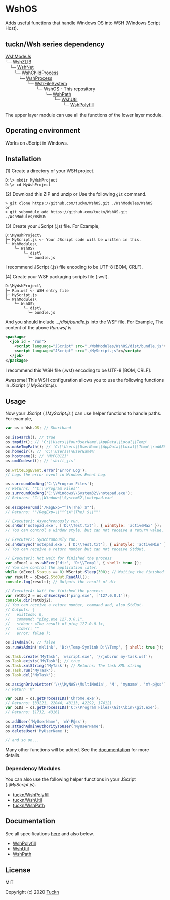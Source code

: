 # WshOS

Adds useful functions that handle Windows OS into WSH (Windows Script Host).

## tuckn/Wsh series dependency

[WshModeJs](https://github.com/tuckn/WshModeJs)  
└─ [WshZLIB](https://github.com/tuckn/WshZLIB)  
&emsp;└─ [WshNet](https://github.com/tuckn/WshNet)  
&emsp;&emsp;└─ [WshChildProcess](https://github.com/tuckn/WshChildProcess)  
&emsp;&emsp;&emsp;└─ [WshProcess](https://github.com/tuckn/WshProcess)  
&emsp;&emsp;&emsp;&emsp;&emsp;└─ [WshFileSystem](https://github.com/tuckn/WshFileSystem)  
&emsp;&emsp;&emsp;&emsp;&emsp;&emsp;&emsp;└─ WshOS - This repository  
&emsp;&emsp;&emsp;&emsp;&emsp;&emsp;&emsp;&emsp;&emsp;└─ [WshPath](https://github.com/tuckn/WshPath)  
&emsp;&emsp;&emsp;&emsp;&emsp;&emsp;&emsp;&emsp;&emsp;&emsp;&emsp;└─ [WshUtil](https://github.com/tuckn/WshUtil)  
&emsp;&emsp;&emsp;&emsp;&emsp;&emsp;&emsp;&emsp;&emsp;&emsp;&emsp;&emsp;&emsp;└─ [WshPolyfill](https://github.com/tuckn/WshPolyfill)  

The upper layer module can use all the functions of the lower layer module.

## Operating environment

Works on JScript in Windows.

## Installation

(1) Create a directory of your WSH project.

```console
D:\> mkdir MyWshProject
D:\> cd MyWshProject
```

(2) Download this ZIP and unzip or Use the following `git` command.

```console
> git clone https://github.com/tuckn/WshOS.git ./WshModules/WshOS
or
> git submodule add https://github.com/tuckn/WshOS.git ./WshModules/WshOS
```

(3) Create your JScript (.js) file. For Example,

```console
D:\MyWshProject\
├─ MyScript.js <- Your JScript code will be written in this.
└─ WshModules\
    └─ WshOS\
        └─ dist\
          └─ bundle.js
```

I recommend JScript (.js) file encoding to be UTF-8 [BOM, CRLF].

(4) Create your WSF packaging scripts file (.wsf).

```console
D:\MyWshProject\
├─ Run.wsf <- WSH entry file
├─ MyScript.js
└─ WshModules\
    └─ WshOS\
        └─ dist\
          └─ bundle.js
```

And you should include _.../dist/bundle.js_ into the WSF file.
For Example, The content of the above _Run.wsf_ is

```xml
<package>
  <job id = "run">
    <script language="JScript" src="./WshModules/WshOS/dist/bundle.js"></script>
    <script language="JScript" src="./MyScript.js"></script>
  </job>
</package>
```

I recommend this WSH file (.wsf) encoding to be UTF-8 [BOM, CRLF].

Awesome! This WSH configuration allows you to use the following functions in JScript (_.\\MyScript.js_).

## Usage

Now your JScript (_.\\MyScript.js_ ) can use helper functions to handle paths.
For example,

```js
var os = Wsh.OS; // Shorthand

os.is64arch(); // true
os.tmpdir(); // 'C:\\Users\\YourUserName\\AppData\\Local\\Temp'
os.makeTmpPath(); // 'C:\\Users\\UserName\\AppData\\Local\\Temp\\rad6E884.tmp'
os.homedir(); // 'C:\\Users\\%UserName%'
os.hostname(); // 'MYPC0123'
os.cmdCodeset(); // 'shift_jis'

os.writeLogEvent.error('Error Log');
// Logs the error event in Windows Event Log.

os.surroundCmdArg('C:\\Program Files');
// Returns: '"C:\\Program Files"'
os.surroundCmdArg('C:\\Windows\\System32\\notepad.exe');
// Returns: 'C:\\Windows\\System32\\notepad.exe'

os.escapeForCmd('/RegExp="^(A|The) $"');
// Returns: '"/RegExp=\\"^^(A^|The) $\\""'

// Executer1: Asynchronously run.
os.shRun('notepad.exe', ['D:\\Test.txt'], { winStyle: 'activeMax' });
// You can control a window style. but can not receive a return value.

// Executer2: Synchronously run.
os.shRunSync('notepad.exe', ['D:\\Test.txt'], { winStyle: 'activeMin' });
// You can receive a return number but can not receive StdOut.

// Executer3: Not wait for finished the process
var oExec1 = os.shExec('dir', 'D:\\Temp1', { shell: true });
// You can control the application later.
while (oExec1.Status == 0) WScript.Sleep(300); // Waiting the finished
var result = oExec2.StdOut.ReadAll();
console.log(result); // Outputs the result of dir

// Executer4: Wait for finished the process
var retObj2 = os.shExecSync('ping.exe', ['127.0.0.1']);
console.dir(retObj2);
// You can receive a return number, command and, also StdOut.
// Outputs: {
//   exitCode: 0,
//   command: "ping.exe 127.0.0.1",
//   stdout: <The result of ping 127.0.0.1>,
//   stderr: ""
//   error: false };

os.isAdmin(); // false
os.runAsAdmin('mklink', 'D:\\Temp-Symlink D:\\Temp', { shell: true });

os.Task.create('MyTask', 'wscript.exe', '//job:run my-task.wsf');
os.Task.exists('MyTask'); // true
os.Task.xmlString('MyTask'); // Returns: The task XML string
os.Task.run('MyTask');
os.Task.del('MyTask');

os.assignDriveLetter('\\\\MyNAS\\MultiMedia', 'M', 'myname', 'mY-p@ss');
// Return 'M'

var pIDs = os.getProcessIDs('Chrome.exe');
// Returns: [33221, 22044, 43113, 42292, 17412]
var pIDs = os.getProcessIDs('C:\\Program Files\\Git\\bin\\git.exe');
// Returns: [1732, 4316]

os.addUser('MyUserName', 'mY-P@ss');
os.attachAdminAuthorityToUser('MyUserName');
os.deleteUser('MyUserName');

// and so on...
```

Many other functions will be added.
See the [documentation](https://docs.tuckn.net/WshOS) for more details.

### Dependency Modules

You can also use the following helper functions in your JScript (_.\\MyScript.js_).

- [tuckn/WshPolyfill](https://github.com/tuckn/WshPolyfill)
- [tuckn/WshUtil](https://github.com/tuckn/WshUtil)
- [tuckn/WshPath](https://github.com/tuckn/WshPath)

## Documentation

See all specifications [here](https://docs.tuckn.net/WshOS) and also below.

- [WshPolyfill](https://docs.tuckn.net/WshPolyfill)
- [WshUtil](https://docs.tuckn.net/WshUtil)
- [WshPath](https://docs.tuckn.net/WshPath)

## License

MIT

Copyright (c) 2020 [Tuckn](https://github.com/tuckn)
